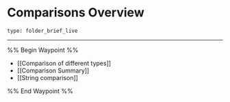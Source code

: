 # Comparisons Overview
 
```ccard
type: folder_brief_live
```

 ---
 
%% Begin Waypoint %%
- [[Comparison of different types]]
- [[Comparison Summary]]
- [[String comparison]]

%% End Waypoint %%